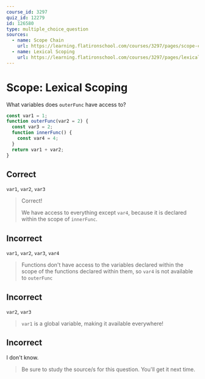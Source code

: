 ```yaml
---
course_id: 3297
quiz_id: 12279
id: 126580
type: multiple_choice_question
sources:
  - name: Scope Chain
    url: https://learning.flatironschool.com/courses/3297/pages/scope-chain?module_item_id=143571
  - name: Lexical Scoping
    url: https://learning.flatironschool.com/courses/3297/pages/lexical-scoping?module_item_id=143573
---
```


# Scope: Lexical Scoping

What variables does `outerFunc` have access to?

```javascript
const var1 = 1;
function outerFunc(var2 = 2) {
  const var3 = 2;
  function innerFunc() {
    const var4 = 4;
  }
  return var1 + var2;
}
```

## Correct

`var1`, `var2`, `var3`

> Correct!
>
> We have access to everything except `var4`, because it is declared within the
> scope of `innerFunc`.

## Incorrect

`var1`, `var2`, `var3`, `var4`

> Functions don't have access to the variables declared within the scope of the
> functions declared within them, so `var4` is not available to `outerFunc`

## Incorrect

`var2`, `var3`

> `var1` is a global variable, making it available everywhere!

## Incorrect

I don't know.

> Be sure to study the source/s for this question. You'll get it next time.
